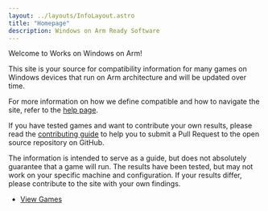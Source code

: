 ```yaml
---
layout: ../layouts/InfoLayout.astro
title: "Homepage"
description: Windows on Arm Ready Software
---
```


Welcome to Works on Windows on Arm! 

This site is your source for compatibility information for many games on Windows devices that run on Arm architecture and will be updated over time. 

For more information on how we define compatible and how to navigate the site, refer to the [help page](/help).

If you have tested games and want to contribute your own results, please read the [contributing guide](/contributing) to help you to submit a Pull Request to the open source repository on GitHub.

The information is intended to serve as a guide, but does not absolutely guarantee that a game will run. The results have been tested, but may not work on your specific machine and configuration. If your results differ, please contribute to the site with your own findings.

<ul
  class="max-w-5xl mx-auto flex flex-col md:flex-row justify-center items-center text-xl font-bold gap-8 list-none no-underline mt-12"
>
  <li>
    <a
      class="border-white border-2 px-4 py-2 rounded-xl hover:bg-white hover:text-black no-underline"
      href="/games/">View Games</a
    >
  </li>
</ul>
